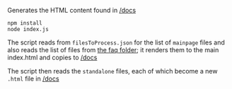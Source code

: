 Generates the HTML content found in [/docs](../../docs)

    npm install
    node index.js

The script reads from `filesToProcess.json` for the list of `mainpage` files and also reads the list of files from [the faq folder](../text/faq); it renders them to the main index.html and copies to [/docs](../../docs)   

The script then reads the `standalone` files, each of which become a new `.html` file in [/docs](../../docs)
